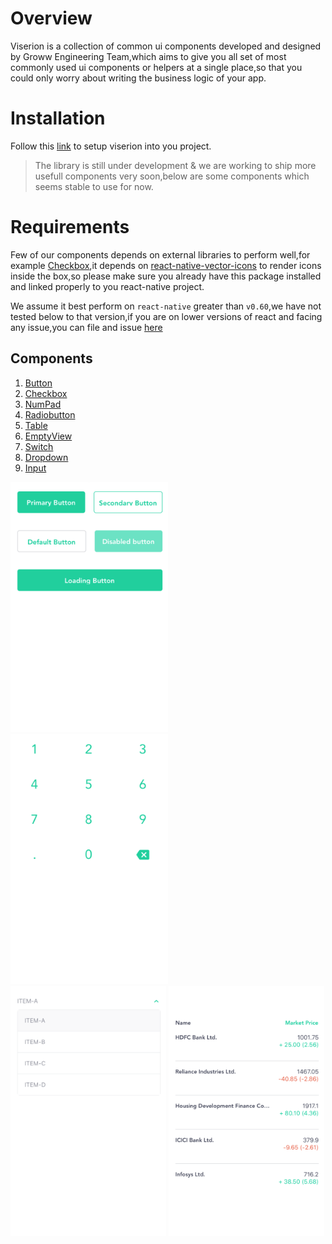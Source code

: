 # Overview

Viserion is a collection of common ui components developed and designed by Groww Engineering Team,which aims to give you all set of most commonly used ui components or helpers at a single place,so that you could only worry about writing the business logic of your app.

# Installation

Follow this [link](https://groww.github.io/viserion/docs/getting-started) to setup viserion into you project.

> The library is still under development & we are working to ship more usefull components very soon,below are some components which seems stable to use for now.

# Requirements

Few of our components depends on external libraries to perform well,for example [Checkbox](https://groww.github.io/viserion/docs/checkbox),it depends on [react-native-vector-icons](https://www.npmjs.com/package/react-native-vector-icons) to render icons inside the box,so please make sure you already have this package installed and linked properly to you react-native project.

We assume it best perform on `react-native` greater than `v0.60`,we have not tested below to that version,if you are on lower versions of react and facing any issue,you can file and issue [here](https://github.com/Groww/viserion/issues/new)

## Components

1. [Button](https://groww.github.io/viserion/docs/button)
2. [Checkbox](https://groww.github.io/viserion/docs/checkbox)
3. [NumPad](https://groww.github.io/viserion/docs/numpad)
4. [Radiobutton](https://groww.github.io/viserion/docs/checkbox)
5. [Table](https://groww.github.io/viserion/docs/table)
6. [EmptyView](https://groww.github.io/viserion/docs/emptyview)
7. [Switch](https://groww.github.io/viserion/docs/switch)
8. [Dropdown](https://groww.github.io/viserion/docs/dropdown)
9. [Input](https://groww.github.io/viserion/docs/input)

 <img src="documentation/static/img/ButtonScreen.png" height="400"/>
 <img src="documentation/static/img/NumpadScreen.png" height="400"/>
 <img src="documentation/static/img/DropdownScreen.png" height="400"/>
 <img src="documentation/static/img/TableScreen.png" height="400" />
